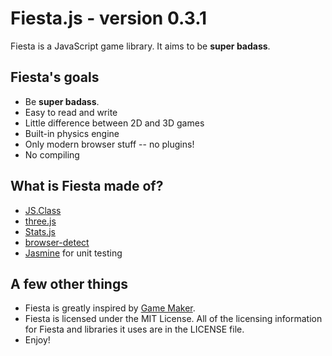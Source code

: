 Fiesta.js - version 0.3.1
=========================

Fiesta is a JavaScript game library. It aims to be **super badass**.

Fiesta's goals
--------------

* Be **super badass**.
* Easy to read and write
* Little difference between 2D and 3D games
* Built-in physics engine
* Only modern browser stuff -- no plugins!
* No compiling

What is Fiesta made of?
-----------------------

* [JS.Class](http://jsclass.jcoglan.com/)
* [three.js](http://github.com/mrdoob/three.js)
* [Stats.js](http://github.com/mrdoob/stats.js)
* [browser-detect](http://github.com/rsyring/browser-detect)
* [Jasmine](http://pivotal.github.com/jasmine/) for unit testing

A few other things
------------------

* Fiesta is greatly inspired by [Game Maker](http://www.yoyogames.com/make).
* Fiesta is licensed under the MIT License. All of the licensing information for Fiesta and libraries it uses are in the LICENSE file.
* Enjoy!